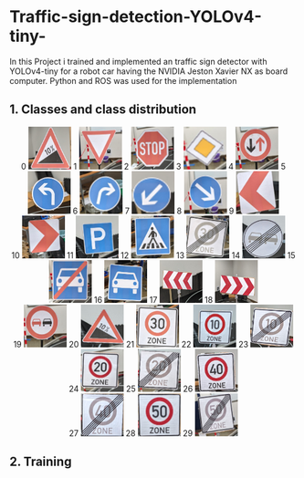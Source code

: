 # Traffic-sign-detection-YOLOv4-tiny-
  In this Project i trained and implemented an traffic sign detector with YOLOv4-tiny for a robot car having the NVIDIA Jeston Xavier NX as board computer. Python and ROS was used for the implementation

## 1. Classes and class distribution
  <p style="text-align:center"> 0 <img src="img/0.png" width="75" height="75"/> 
    1 <img src="img/1.png" width="75" height="75"/>
    2 <img src="img/2.png"width="75" height="75"/>
    3 <img src="img/3.png"width="75" height="75"/>
    4 <img src="img/4.png"width="75" height="75"/>
    5 <img src="img/5.png"width="75" height="75"/>
    6 <img src="img/6.png"width="75" height="75"/>
    7 <img src="img/7.png"width="75" height="75"/>
    8 <img src="img/8.png"width="75" height="75"/>
    9 <img src="img/9.png"width="75" height="75"/> <br>
    10 <img src="img/10.png"width="75" height="75"/>
    11 <img src="img/11.png"width="75" height="75"/>
    12 <img src="img/12.png"width="75" height="75"/>
    13 <img src="img/13.png"width="75" height="75"/>
    14 <img src="img/14.png"width="75" height="75"/>
    15 <img src="img/15.png"width="75" height="75"/>
    16 <img src="img/16.png"width="75" height="75"/>
    17 <img src="img/17.png"width="75" height="75"/>
    18 <img src="img/18.png"width="75" height="75"/> <br>
    19 <img src="img/19.png"width="75" height="75"/> 
    20 <img src="img/20.png"width="75" height="75"/>
    21 <img src="img/21.png"width="75" height="75"/>
    22 <img src="img/22.png"width="75" height="75"/> 
    23 <img src="img/23.png"width="75" height="75"/>
    24 <img src="img/24.png"width="75" height="75"/>
    25 <img src="img/25.png"width="75" height="75"/>
    26 <img src="img/26.png"width="75" height="75"/> <br>
    27 <img src="img/27.png"width="75" height="75"/>
    28 <img src="img/28.png"width="75" height="75"/>
    29 <img src="img/29.png"width="75" height="75"/>
</p> 

## 2. Training
